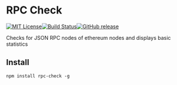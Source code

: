 # RPC Check

[![MIT License](http://img.shields.io/badge/license-MIT-blue.svg?style=flat-square)](https://github.com/sebs/rpc-check/blob/master/LICENSE)[![Build Status](https://travis-ci.org/sebs/rpc-check.svg?branch=master)](http://travis-ci.org/sebs/rpc-check)[![GitHub release](http://img.shields.io/github/release/sebs/rpc-check.svg?style=flat-square)](https://github.com/sebs/rpc-check/releases)

Checks for JSON RPC nodes of ethereum nodes and displays basic statistics


## Install

```
npm install rpc-check -g
```
